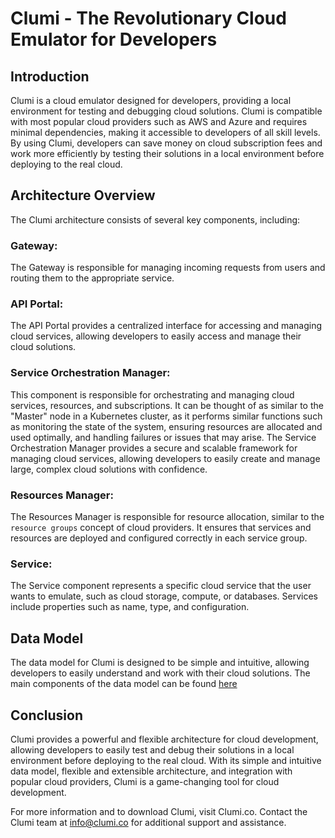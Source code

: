 # Clumi - The Revolutionary Cloud Emulator for Developers

## Introduction
Clumi is a cloud emulator designed for developers, providing a local environment for testing and debugging cloud solutions. Clumi is compatible with most popular cloud providers such as AWS and Azure and requires minimal dependencies, making it accessible to developers of all skill levels. By using Clumi, developers can save money on cloud subscription fees and work more efficiently by testing their solutions in a local environment before deploying to the real cloud.

## Architecture Overview
The Clumi architecture consists of several key components, including:

### Gateway: 
The Gateway is responsible for managing incoming requests from users and routing them to the appropriate service.

### API Portal: 
The API Portal provides a centralized interface for accessing and managing cloud services, allowing developers to easily access and manage their cloud solutions.

### Service Orchestration Manager: 
This component is responsible for orchestrating and managing cloud services, resources, and subscriptions. It can be thought of as similar to the "Master" node in a Kubernetes cluster, as it performs similar functions such as monitoring the state of the system, ensuring resources are allocated and used optimally, and handling failures or issues that may arise. The Service Orchestration Manager provides a secure and scalable framework for managing cloud services, allowing developers to easily create and manage large, complex cloud solutions with confidence.

### Resources Manager: 
The Resources Manager is responsible for resource allocation, similar to the `resource groups` concept of cloud providers. It ensures that services and resources are deployed and configured correctly in each service group.

### Service: 
The Service component represents a specific cloud service that the user wants to emulate, such as cloud storage, compute, or databases. Services include properties such as name, type, and configuration.

## Data Model
The data model for Clumi is designed to be simple and intuitive, allowing developers to easily understand and work with their cloud solutions. The main components of the data model can be found [here](./DataModel/Overview.md)

## Conclusion
Clumi provides a powerful and flexible architecture for cloud development, allowing developers to easily test and debug their solutions in a local environment before deploying to the real cloud. With its simple and intuitive data model, flexible and extensible architecture, and integration with popular cloud providers, Clumi is a game-changing tool for cloud development.

For more information and to download Clumi, visit Clumi.co. Contact the Clumi team at info@clumi.co for additional support and assistance.
